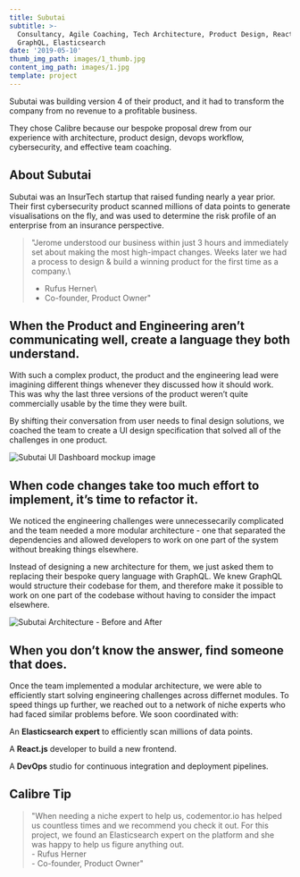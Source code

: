 ```yaml
---
title: Subutai
subtitle: >-
  Consultancy, Agile Coaching, Tech Architecture, Product Design, React,
  GraphQL, Elasticsearch
date: '2019-05-10'
thumb_img_path: images/1_thumb.jpg
content_img_path: images/1.jpg
template: project
---
```

Subutai was building version 4 of their product, and it had to transform the company from no revenue to a profitable business.

They chose Calibre because our bespoke proposal drew from our experience with architecture, product design, devops workflow, cybersecurity, and effective team coaching.

## About Subutai

Subutai was an InsurTech startup that raised funding nearly a year prior. Their first cybersecurity product scanned millions of data points to generate visualisations on the fly, and was used to determine the risk profile of an enterprise from an insurance perspective.

> "Jerome understood our business within just 3 hours and immediately set about making the most high-impact changes. Weeks later we had a process to design & build a winning product for the first time as a company.\
> - Rufus Herner\
> - Co-founder, Product Owner"

## When the Product and Engineering aren’t communicating well, create a language they both understand.

With such a complex product, the product and the engineering lead were imagining different things whenever they discussed how it should work. This was why the last three versions of the product weren’t quite commercially usable by the time they were built.

By shifting their conversation from user needs to final design solutions, we coached the team to create a UI design specification that solved all of the challenges in one product.

![Subutai UI Dashboard mockup image](/images/subutaiui.png)

## When code changes take too much effort to implement, it’s time to refactor it.

We noticed the engineering challenges were unnecessecarily complicated and the team needed a more modular architecture - one that separated the dependencies and allowed developers to work on one part of the system without breaking things elsewhere.

Instead of designing a new architecture for them, we just asked them to replacing their bespoke query language with GraphQL. We knew GraphQL would structure their codebase for them, and therefore make it possible to work on one part of the codebase without having to consider the impact elsewhere.

![Subutai Architecture - Before and After](/images/subutaiarchitecture.png)

## When you don’t know the answer, find someone that does.

Once the team implemented a modular architecture, we were able to efficiently start solving engineering challenges across differnet modules. To speed things up further, we reached out to a network of niche experts who had faced similar problems before. We soon coordinated with:

An **Elasticsearch expert** to efficiently scan millions of data points.

A **React.js** developer to build a new frontend.

A **DevOps** studio for continuous integration and deployment pipelines.

## Calibre Tip

> "When needing a niche expert to help us, codementor.io has helped us countless times and we recommend you check it out. For this project, we found an Elasticsearch expert on the platform and she was happy to help us figure anything out.<br/>- Rufus Herner<br/> - Co-founder, Product Owner"
